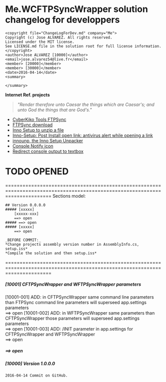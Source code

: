 # Me.WCFTPSyncWrapper solution changelog for developpers

    <copyright file="ChangeLogForDev.md" company="Me">
    Copyright (c) Jose ALVAREZ. All rights reserved.
    Licensed under the MIT license.
    See LICENSE.md file in the solution root for full license information.
    </copyright>
    <author>Jose ALVAREZ [10000]</author>
    <email>jose.alvarez54@live.fr</email>
    <member> [20000]</member>
    <member> [30000]</member>
    <date>2016-04-14</date>
    <summary> 

    </summary>

**Internet Ref. projects**

> *"Render therefore unto Caesar the things which are Caesar's; and unto God the things that are God's."*

* [CyberKiko Tools FTPSync](http://www.cyberkiko.com/page/ftpsync/)
* [FTPSync download](http://cdn.cyberkiko.com/Download/Tools/FTPSync.zip)
* [Inno Setup to unzip a file](http://www.scriptkitties.com/innounzip/)
* [Inno-Setup: Post Install open link: antivirus alert while opening a link](http://stackoverflow.com/questions/5375210/inno-setup-post-install-open-link-antivirus-alert-while-opening-a-link)
* [innounp, the Inno Setup Unpacker](http://innounp.sourceforge.net/)
* [Console Notify icon](https://bluehouse.wordpress.com/2006/01/24/how-to-create-a-notify-icon-in-c-without-a-form/)
* [Redirect console output to textbox](http://stackoverflow.com/questions/14802876/what-is-a-good-way-to-direct-console-output-to-text-box-in-windows-form)

# TODO OPENED

============================================================================================================================
Sections model: 

    ## Version 0.0.0.0
    ##### [xxxxx] 
        [xxxxx-xxx]  
        ==> open
    ##### ==> open
    ##### [xxxxx] 
        ==> open

    _BEFORE COMMIT:_
    *Change projects assembly version number in AssemblyInfo.cs, setup.iss*
    *Compile the solution and then setup.iss*
============================================================================================================================

##### [10001] CFTPSyncWrapper and WFTPSyncWrapper parameters 
[10001-001]  ADD: in CFTPSyncWrapper same command line parameters than FTPSync
    command line parameters will superseed app.settings parameters         
==> open
[10001-002]  ADD: in WFTPSyncWrapper same parameters than CFTPSyncWrapper
    those parameters will superseed app.settings parameters                      
==> open
[10001-003]  ADD: /INIT parameter in app.settings
    for CFTPSyncWrapper and WFTPSyncWrapper        
==> open
##### ==> open


##### [10000] Version 1.0.0.0
 
    2016-04-14 Commit on GitHub. 


